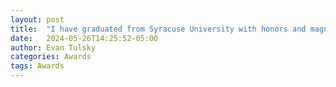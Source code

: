 ```yaml
---
layout: post
title:  "I have graduated from Syracuse University with honors and magna cum laude"
date:   2024-05-26T14:25:52-05:00
author: Evan Tulsky
categories: Awards
tags: Awards
---
```

